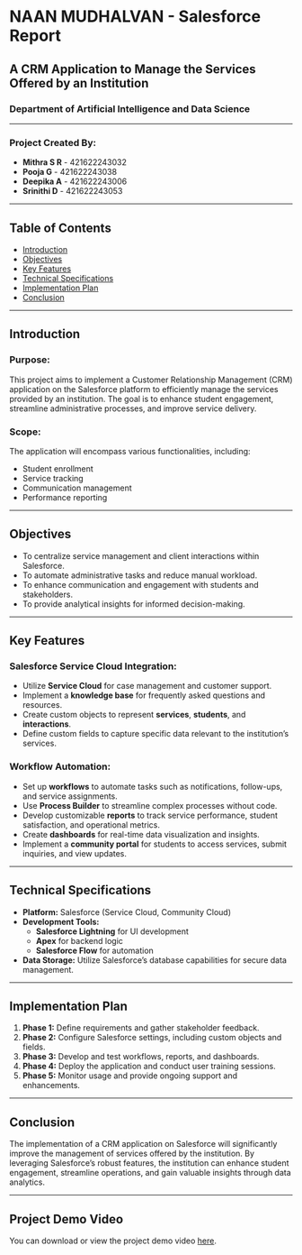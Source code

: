 # NAAN MUDHALVAN - Salesforce Report

## A CRM Application to Manage the Services Offered by an Institution

### Department of Artificial Intelligence and Data Science

---

### Project Created By:
- **Mithra S R** - 421622243032
- **Pooja G** - 421622243038
- **Deepika A** - 421622243006
- **Srinithi D** - 421622243053

---

## Table of Contents

- [Introduction](#introduction)
- [Objectives](#objectives)
- [Key Features](#key-features)
- [Technical Specifications](#technical-specifications)
- [Implementation Plan](#implementation-plan)
- [Conclusion](#conclusion)

---

## Introduction

### Purpose:
This project aims to implement a Customer Relationship Management (CRM) application on the Salesforce platform to efficiently manage the services provided by an institution. The goal is to enhance student engagement, streamline administrative processes, and improve service delivery.

### Scope:
The application will encompass various functionalities, including:
- Student enrollment
- Service tracking
- Communication management
- Performance reporting

---

## Objectives

- To centralize service management and client interactions within Salesforce.
- To automate administrative tasks and reduce manual workload.
- To enhance communication and engagement with students and stakeholders.
- To provide analytical insights for informed decision-making.

---

## Key Features

### Salesforce Service Cloud Integration:
- Utilize **Service Cloud** for case management and customer support.
- Implement a **knowledge base** for frequently asked questions and resources.
- Create custom objects to represent **services**, **students**, and **interactions**.
- Define custom fields to capture specific data relevant to the institution’s services.

### Workflow Automation:
- Set up **workflows** to automate tasks such as notifications, follow-ups, and service assignments.
- Use **Process Builder** to streamline complex processes without code.
- Develop customizable **reports** to track service performance, student satisfaction, and operational metrics.
- Create **dashboards** for real-time data visualization and insights.
- Implement a **community portal** for students to access services, submit inquiries, and view updates.

---

## Technical Specifications

- **Platform:** Salesforce (Service Cloud, Community Cloud)
- **Development Tools:** 
  - **Salesforce Lightning** for UI development
  - **Apex** for backend logic
  - **Salesforce Flow** for automation
- **Data Storage:** Utilize Salesforce’s database capabilities for secure data management.

---

## Implementation Plan

1. **Phase 1:** Define requirements and gather stakeholder feedback.
2. **Phase 2:** Configure Salesforce settings, including custom objects and fields.
3. **Phase 3:** Develop and test workflows, reports, and dashboards.
4. **Phase 4:** Deploy the application and conduct user training sessions.
5. **Phase 5:** Monitor usage and provide ongoing support and enhancements.

---

## Conclusion

The implementation of a CRM application on Salesforce will significantly improve the management of services offered by the institution. By leveraging Salesforce’s robust features, the institution can enhance student engagement, streamline operations, and gain valuable insights through data analytics.

---

## Project Demo Video

You can download or view the project demo video [here](NM-PROJECT-MITHRA-AND-TEAM/video_1.mp4).

